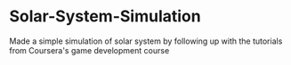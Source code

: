 # Solar-System-Simulation
Made a simple simulation of solar system by following up with the tutorials from Coursera's game development course
